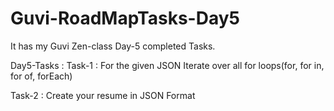 # Guvi-RoadMapTasks-Day5
It has my Guvi Zen-class Day-5 completed Tasks.

Day5-Tasks :
Task-1 : For the given JSON Iterate over all for loops(for, for in, for of, forEach)

Task-2 : Create your resume in JSON Format
